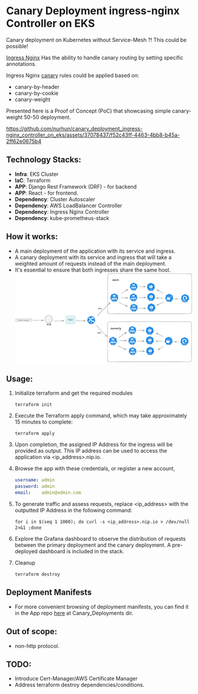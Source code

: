 # Canary Deployment ingress-nginx Controller on EKS

Canary deployment on Kubernetes without Service-Mesh ?! This could be possible!

[Ingress Nginx](https://kubernetes.github.io/ingress-nginx/developer-guide/getting-started/) Has the ability to handle canary routing by setting specific annotations.

Ingress Nginx [canary](https://kubernetes.github.io/ingress-nginx/user-guide/nginx-configuration/annotations/#canary) rules could be applied based on:
  - canary-by-header
  - canary-by-cookie
  - canary-weight

Presented here is a Proof of Concept (PoC) that showcasing simple canary-weight 50-50 deployment.

https://github.com/nurhun/canary_deployment_ingress-nginx_controller_on_eks/assets/37078437/f52c43ff-4463-4bb8-b45a-2ff62e0675b4


## Technology Stacks:
  - **Infra**: EKS Cluster
  - **IaC**: Terraform
  - **APP**: Django Rest Framework (DRF) - for backend
  - **APP**: React - for frontend.
  - **Dependency**: Cluster Autoscaler
  - **Dependency**: AWS LoadBalancer Controller
  - **Dependency**: Ingress Nginx Controller
  - **Dependency**: kube-prometheus-stack

## How it works:
* A main deployment of the application with its service and ingress.
* A canary deployment with its service and ingress that will take a weighted amount of requests instead of the main deployment.
* It's essential to ensure that both ingresses share the same host.
    ![](Requestflow.png)

## Usage:
  1. Initialize terraform and get the required modules
        ```
        terraform init
        ```

  2. Execute the Terraform apply command, which may take approximately 15 minutes to complete:
        ```
        terraform apply
        ```

  3. Upon completion, the assigned IP Address for the ingress will be provided as output. This IP address can be used to access the application via <ip_address>.nip.io.
  4. Browse the app with these credentials, or register a new account,
        ```yaml
        username: admin
        password: admin
        email:    admin@admin.com
        ```
  5. To generate traffic and assess requests, replace <ip_address> with the outputted IP Address in the following command:
        ```
        for i in $(seq 1 1000); do curl -s <ip_address>.nip.io > /dev/null 2>&1 ;done
        ```
  6. Explore the Grafana dashboard to observe the distribution of requests between the primary deployment and the canary deployment. A pre-deployed dashboard is included in the stack.
  7. Cleanup
        ```
        terraform destroy
        ```

## Deployment Manifests
* For more convenient browsing of deployment manifests, you can find it in the App repo [here](https://github.com/nurhun/django_rest_framework_movies_apis_w_react_frontend) at Canary_Deployments dir.

## Out of scope:
* non-http protocol.

## TODO:
* Introduce Cert-Manager/AWS Certificate Manager
* Address terraform destroy dependencies/conditions.
